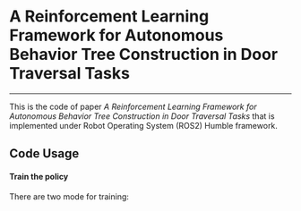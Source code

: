 # A Reinforcement Learning Framework for Autonomous Behavior Tree Construction in Door Traversal Tasks
---
This is the code of paper _A Reinforcement Learning Framework for Autonomous Behavior Tree Construction in Door Traversal Tasks_ that is implemented under Robot Operating System (ROS2) Humble framework.

## Code Usage
#### Train the policy
There are two mode for training: 
